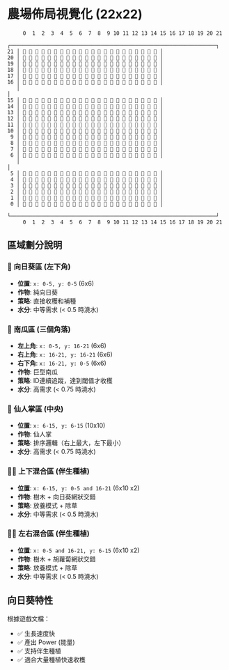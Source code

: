 # 農場佈局視覺化 (22x22)

```
     0  1  2  3  4  5  6  7  8  9 10 11 12 13 14 15 16 17 18 19 20 21
   ┌──────────────────────────────────────────────────────────────────┐
21 │ 🎃 🎃 🎃 🎃 🎃 🎃 🌳 🥕 🌳 🥕 🌳 🥕 🌳 🥕 🌳 🥕 🎃 🎃 🎃 🎃 🎃 🎃 │
20 │ 🎃 🎃 🎃 🎃 🎃 🎃 🌳 🥕 🌳 🥕 🌳 🥕 🌳 🥕 🌳 🥕 🎃 🎃 🎃 🎃 🎃 🎃 │
19 │ 🎃 🎃 🎃 🎃 🎃 🎃 🌳 🥕 🌳 🥕 🌳 🥕 🌳 🥕 🌳 🥕 🎃 🎃 🎃 🎃 🎃 🎃 │
18 │ 🎃 🎃 🎃 🎃 🎃 🎃 🌳 🥕 🌳 🥕 🌳 🥕 🌳 🥕 🌳 🥕 🎃 🎃 🎃 🎃 🎃 🎃 │
17 │ 🎃 🎃 🎃 🎃 🎃 🎃 🌳 🥕 🌳 🥕 🌳 🥕 🌳 🥕 🌳 🥕 🎃 🎃 🎃 🎃 🎃 🎃 │
16 │ 🎃 🎃 🎃 🎃 🎃 🎃 🌳 🥕 🌳 🥕 🌳 🥕 🌳 🥕 🌳 🥕 🎃 🎃 🎃 🎃 🎃 🎃 │
   │                                                                  │
15 │ 🌳 🥕 🌳 🥕 🌳 🥕 🌵 🌵 🌵 🌵 🌵 🌵 🌵 🌵 🌵 🌵 🌳 🥕 🌳 🥕 🌳 🥕 │
14 │ 🌳 🥕 🌳 🥕 🌳 🥕 🌵 🌵 🌵 🌵 🌵 🌵 🌵 🌵 🌵 🌵 🌳 🥕 🌳 🥕 🌳 🥕 │
13 │ 🌳 🥕 🌳 🥕 🌳 🥕 🌵 🌵 🌵 🌵 🌵 🌵 🌵 🌵 🌵 🌵 🌳 🥕 🌳 🥕 🌳 🥕 │
12 │ 🌳 🥕 🌳 🥕 🌳 🥕 🌵 🌵 🌵 🌵 🌵 🌵 🌵 🌵 🌵 🌵 🌳 🥕 🌳 🥕 🌳 🥕 │
11 │ 🌳 🥕 🌳 🥕 🌳 🥕 🌵 🌵 🌵 🌵 🌵 🌵 🌵 🌵 🌵 🌵 🌳 🥕 🌳 🥕 🌳 🥕 │
10 │ 🌳 🥕 🌳 🥕 🌳 🥕 🌵 🌵 🌵 🌵 🌵 🌵 🌵 🌵 🌵 🌵 🌳 🥕 🌳 🥕 🌳 🥕 │
 9 │ 🌳 🥕 🌳 🥕 🌳 🥕 🌵 🌵 🌵 🌵 🌵 🌵 🌵 🌵 🌵 🌵 🌳 🥕 🌳 🥕 🌳 🥕 │
 8 │ 🌳 🥕 🌳 🥕 🌳 🥕 🌵 🌵 🌵 🌵 🌵 🌵 🌵 🌵 🌵 🌵 🌳 🥕 🌳 🥕 🌳 🥕 │
 7 │ 🌳 🥕 🌳 🥕 🌳 🥕 🌵 🌵 🌵 🌵 🌵 🌵 🌵 🌵 🌵 🌵 🌳 🥕 🌳 🥕 🌳 🥕 │
 6 │ 🌳 🥕 🌳 🥕 🌳 🥕 🌵 🌵 🌵 🌵 🌵 🌵 🌵 🌵 🌵 🌵 🌳 🥕 🌳 🥕 🌳 🥕 │
   │                                                                  │
 5 │ 🌻 🌻 🌻 🌻 🌻 🌻 🌳 🌻 🌳 🌻 🌳 🌻 🌳 🌻 🌳 🌻 🎃 🎃 🎃 🎃 🎃 🎃 │
 4 │ 🌻 🌻 🌻 🌻 🌻 🌻 🌳 🌻 🌳 🌻 🌳 🌻 🌳 🌻 🌳 🌻 🎃 🎃 🎃 🎃 🎃 🎃 │
 3 │ 🌻 🌻 🌻 🌻 🌻 🌻 🌳 🌻 🌳 🌻 🌳 🌻 🌳 🌻 🌳 🌻 🎃 🎃 🎃 🎃 🎃 🎃 │
 2 │ 🌻 🌻 🌻 🌻 🌻 🌻 🌳 🌻 🌳 🌻 🌳 🌻 🌳 🌻 🌳 🌻 🎃 🎃 🎃 🎃 🎃 🎃 │
 1 │ 🌻 🌻 🌻 🌻 🌻 🌻 🌳 🌻 🌳 🌻 🌳 🌻 🌳 🌻 🌳 🌻 🎃 🎃 🎃 🎃 🎃 🎃 │
 0 │ 🌻 🌻 🌻 🌻 🌻 🌻 🌳 🌻 🌳 🌻 🌳 🌻 🌳 🌻 🌳 🌻 🎃 🎃 🎃 🎃 🎃 🎃 │
   └──────────────────────────────────────────────────────────────────┘
     0  1  2  3  4  5  6  7  8  9 10 11 12 13 14 15 16 17 18 19 20 21
```

## 區域劃分說明

### 🌻 **向日葵區** (左下角)
- **位置**: `x: 0-5, y: 0-5` (6x6)
- **作物**: 純向日葵
- **策略**: 直接收穫和補種
- **水分**: 中等需求 (< 0.5 時澆水)

### 🎃 **南瓜區** (三個角落)
- **左上角**: `x: 0-5, y: 16-21` (6x6)
- **右上角**: `x: 16-21, y: 16-21` (6x6)
- **右下角**: `x: 16-21, y: 0-5` (6x6)
- **作物**: 巨型南瓜
- **策略**: ID連續追蹤，達到閾值才收穫
- **水分**: 高需求 (< 0.75 時澆水)

### 🌵 **仙人掌區** (中央)
- **位置**: `x: 6-15, y: 6-15` (10x10)
- **作物**: 仙人掌
- **策略**: 排序邏輯（右上最大，左下最小）
- **水分**: 高需求 (< 0.75 時澆水)

### 🌳🌻 **上下混合區** (伴生種植)
- **位置**: `x: 6-15, y: 0-5 and 16-21` (6x10 x2)
- **作物**: 樹木 + 向日葵網狀交錯
- **策略**: 放養模式 + 除草
- **水分**: 中等需求 (< 0.5 時澆水)

### 🌳🥕 **左右混合區** (伴生種植)
- **位置**: `x: 0-5 and 16-21, y: 6-15` (6x10 x2)
- **作物**: 樹木 + 胡蘿蔔網狀交錯
- **策略**: 放養模式 + 除草
- **水分**: 中等需求 (< 0.5 時澆水)

## 向日葵特性

根據遊戲文檔：
- ✅ 生長速度快
- ✅ 產出 Power (能量)
- ✅ 支持伴生種植
- ✅ 適合大量種植快速收穫

